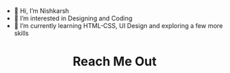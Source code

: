 - 👋 Hi, I’m Nishkarsh
- 👀 I’m interested in Designing and Coding
- 🌱 I’m currently learning HTML-CSS, UI Design and exploring a few more skills


<h1 align="center"> Reach Me Out
  <h1 align="center">
  <img src="https://drive.google.com/drive/u/0/folders/1V_MqfC-vKuw7UUHfhBIgk-7gzOvdVy1x/>
                                                                                                    
<!---
Nishkarshkp/Nishkarshkp is a ✨ special ✨ repository because its `README.md` (this file) appears on your GitHub profile.
You can click the Preview link to take a look at your changes.
--->
